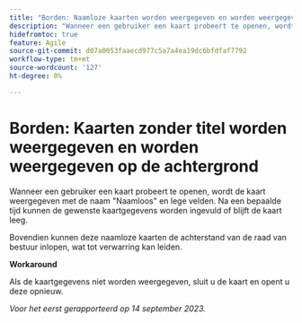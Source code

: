```yaml
---
title: "Borden: Naamloze kaarten worden weergegeven en worden weergegeven op achtergrond"
description: "Wanneer een gebruiker een kaart probeert te openen, wordt de kaart weergegeven met de naam Naamloos en leeg veld. Na een bepaalde tijd kunnen de gewenste kaartgegevens worden ingevuld of blijft de kaart leeg. Bovendien kunnen deze naamloze kaarten de achterstand van de raad van bestuur verkleinen, wat tot verwarring leidt."
hidefromtoc: true
feature: Agile
source-git-commit: d07a0053faaecd977c5a7a4ea19dc6bfdfaf7792
workflow-type: tm+mt
source-wordcount: '127'
ht-degree: 0%

---
```



# Borden: Kaarten zonder titel worden weergegeven en worden weergegeven op de achtergrond

Wanneer een gebruiker een kaart probeert te openen, wordt de kaart weergegeven met de naam &quot;Naamloos&quot; en lege velden. Na een bepaalde tijd kunnen de gewenste kaartgegevens worden ingevuld of blijft de kaart leeg.

Bovendien kunnen deze naamloze kaarten de achterstand van de raad van bestuur inlopen, wat tot verwarring kan leiden.

**Workaround**

Als de kaartgegevens niet worden weergegeven, sluit u de kaart en opent u deze opnieuw.

_Voor het eerst gerapporteerd op 14 september 2023._
